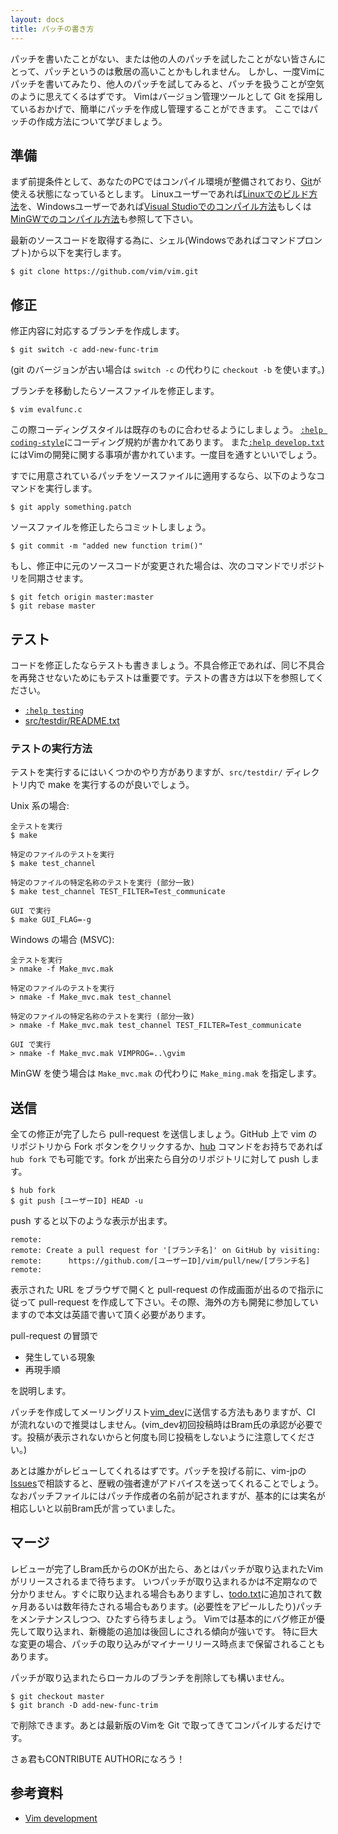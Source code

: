 ```yaml
---
layout: docs
title: パッチの書き方
---
```


パッチを書いたことがない、または他の人のパッチを試したことがない皆さんにとって、パッチというのは敷居の高いことかもしれません。
しかし、一度Vimにパッチを書いてみたり、他人のパッチを試してみると、パッチを扱うことが空気のように思えてくるはずです。
Vimはバージョン管理ツールとして Git を採用しているおかげで、簡単にパッチを作成し管理することができます。
ここではパッチの作成方法について学びましょう。

## 準備

まず前提条件として、あなたのPCではコンパイル環境が整備されており、[Git](https://git-scm.com/)が使える状態になっているとします。
Linuxユーザーであれば[Linuxでのビルド方法](http://vim-jp.org/docs/build_linux.html)を、Windowsユーザーであれば[Visual Studioでのコンパイル方法](http://vim-jp.org/docs/build_windows_msvc.html)もしくは[MinGWでのコンパイル方法](http://vim-jp.org/docs/build_windows_mingw.html)も参照して下さい。

最新のソースコードを取得する為に、シェル(Windowsであればコマンドプロンプト)から以下を実行します。

    $ git clone https://github.com/vim/vim.git

## 修正

修正内容に対応するブランチを作成します。

    $ git switch -c add-new-func-trim

(git のバージョンが古い場合は `switch -c` の代わりに `checkout -b` を使います。)

ブランチを移動したらソースファイルを修正します。

    $ vim evalfunc.c

この際コーディングスタイルは既存のものに合わせるようにしましょう。
[`:help coding-style`](http://vim-jp.org/vimdoc-ja/develop.html#coding-style)にコーディング規約が書かれてあります。
また[`:help develop.txt`](http://vim-jp.org/vimdoc-ja/develop.html)にはVimの開発に関する事項が書かれています。一度目を通すといいでしょう。

すでに用意されているパッチをソースファイルに適用するなら、以下のようなコマンドを実行します。

    $ git apply something.patch

ソースファイルを修正したらコミットしましょう。

    $ git commit -m "added new function trim()"

もし、修正中に元のソースコードが変更された場合は、次のコマンドでリポジトリを同期させます。

    $ git fetch origin master:master
    $ git rebase master

## テスト

コードを修正したならテストも書きましょう。不具合修正であれば、同じ不具合を再発させないためにもテストは重要です。テストの書き方は以下を参照してください。

- [`:help testing`](http://vim-jp.org/vimdoc-ja/testing.html#testing)
- [src/testdir/README.txt](https://github.com/vim/vim/blob/master/src/testdir/README.txt)

### テストの実行方法

テストを実行するにはいくつかのやり方がありますが、`src/testdir/` ディレクトリ内で make を実行するのが良いでしょう。

Unix 系の場合:

    全テストを実行
    $ make

    特定のファイルのテストを実行
    $ make test_channel

    特定のファイルの特定名称のテストを実行 (部分一致)
    $ make test_channel TEST_FILTER=Test_communicate

    GUI で実行
    $ make GUI_FLAG=-g

Windows の場合 (MSVC):

    全テストを実行
    > nmake -f Make_mvc.mak

    特定のファイルのテストを実行
    > nmake -f Make_mvc.mak test_channel

    特定のファイルの特定名称のテストを実行 (部分一致)
    > nmake -f Make_mvc.mak test_channel TEST_FILTER=Test_communicate

    GUI で実行
    > nmake -f Make_mvc.mak VIMPROG=..\gvim

MinGW を使う場合は `Make_mvc.mak` の代わりに `Make_ming.mak` を指定します。

## 送信

全ての修正が完了したら pull-request を送信しましょう。GitHub 上で vim のリポジトリから Fork ボタンをクリックするか、[hub](https://github.com/github/hub) コマンドをお持ちであれば `hub fork` でも可能です。fork が出来たら自分のリポジトリに対して push します。

    $ hub fork
    $ git push [ユーザーID] HEAD -u

push すると以下のような表示が出ます。

    remote:
    remote: Create a pull request for '[ブランチ名]' on GitHub by visiting:
    remote:      https://github.com/[ユーザーID]/vim/pull/new/[ブランチ名]
    remote:


表示された URL をブラウザで開くと pull-request の作成画面が出るので指示に従って pull-request を作成して下さい。その際、海外の方も開発に参加していますので本文は英語で書いて頂く必要があります。

pull-request の冒頭で

- 発生している現象
- 再現手順

を説明します。

パッチを作成してメーリングリスト[vim\_dev](https://groups.google.com/forum/#!forum/vim_dev)に送信する方法もありますが、CI が流れないので推奨はしません。(vim\_dev初回投稿時はBram氏の承認が必要です。投稿が表示されないからと何度も同じ投稿をしないように注意してください。)

あとは誰かがレビューしてくれるはずです。パッチを投げる前に、vim-jpの[Issues](http://github.com/vim-jp/issues/issues)で相談すると、歴戦の強者達がアドバイスを送ってくれることでしょう。
なおパッチファイルにはパッチ作成者の名前が記されますが、基本的には実名が相応しいと以前Bram氏が言っていました。

## マージ

レビューが完了しBram氏からのOKが出たら、あとはパッチが取り込まれたVimがリリースされるまで待ちます。
いつパッチが取り込まれるかは不定期なので分かりません。すぐに取り込まれる場合もありますし、[todo.txt](https://github.com/vim/vim/blob/master/runtime/doc/todo.txt)に追加されて数ヶ月あるいは数年待たされる場合もあります。(必要性をアピールしたり)パッチをメンテナンスしつつ、ひたすら待ちましょう。
Vimでは基本的にバグ修正が優先して取り込まれ、新機能の追加は後回しにされる傾向が強いです。
特に巨大な変更の場合、パッチの取り込みがマイナーリリース時点まで保留されることもあります。

パッチが取り込まれたらローカルのブランチを削除しても構いません。

    $ git checkout master
    $ git branch -D add-new-func-trim

で削除できます。あとは最新版のVimを Git で取ってきてコンパイルするだけです。

さぁ君もCONTRIBUTE AUTHORになろう！

## 参考資料

- [Vim development](http://www.vim.org/develop.php)
